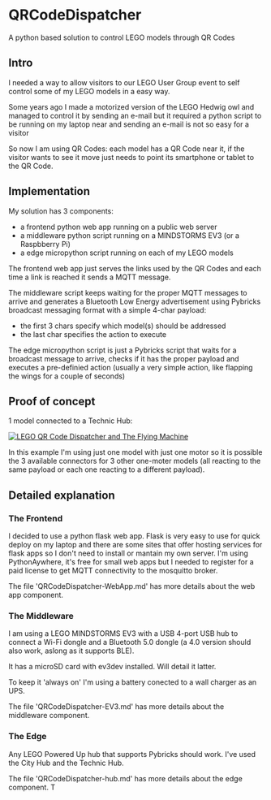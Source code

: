 # QRCodeDispatcher
A python based solution to control LEGO models through QR Codes

## Intro

I needed a way to allow visitors to our LEGO User Group event to
self control some of my LEGO models in a easy way.

Some years ago I made a motorized version of the LEGO Hedwig owl and
managed to control it by sending an e-mail but it required a python
script to be running on my laptop near and sending an e-mail is not
so easy for a visitor

So now I am using QR Codes: each model has a QR Code near it,
if the visitor wants to see it move just needs to point its
smartphone or tablet to the QR Code.

## Implementation

My solution has 3 components:
- a frontend python web app running on a public web server
- a middleware python script running on a MINDSTORMS EV3 (or a Raspbberry Pi)
- a edge micropython script running on each of my LEGO models

The frontend web app just serves the links used by the QR Codes and
each time a link is reached it sends a MQTT message.

The middleware script keeps waiting for the proper MQTT messages to
arrive and generates a Bluetooth Low Energy advertisement using
Pybricks broadcast messaging format with a simple 4-char payload:

+ the first 3 chars specify which model(s) should be
addressed
+ the last char specifies the action to execute

The edge micropython script is just a Pybricks script that
waits for a broadcast message to arrive, checks if it has the
proper payload and executes a pre-definied action (usually a 
very simple action, like flapping the wings for a couple of
seconds)

## Proof of concept

1 model connected to a Technic Hub:

[![LEGO QR Code Dispatcher and The Flying Machine](http://img.youtube.com/vi/gV378WmPev0/0.jpg)](http://www.youtube.com/watch?v=gV378WmPev0 "LEGO QR Code Dispatcher and The Flying Machine")

In this example I'm using just one model with just one motor so it is possible the 3 available connectors for 3
other one-moter models (all reacting to the same payload or each one reacting to a different payload).

## Detailed explanation

### The Frontend

I decided to use a python flask web app. Flask is very easy to use for quick deploy on my laptop
and there are some sites that offer hosting services for flask apps so I don't need to install or
mantain my own server.
I'm using PythonAywhere, it's free for small web apps but I needed to register for a paid license
to get MQTT connectivity to the mosquitto broker.

The file 'QRCodeDispatcher-WebApp.md' has more details about the web app component.

### The Middleware

I am using a LEGO MINDSTORMS EV3 with a USB 4-port USB hub to connect a Wi-Fi dongle and a Bluetooth
5.0 dongle (a 4.0 version should also work, aslong as it supports BLE).

It has a microSD card with ev3dev installed. Will detail it latter.

To keep it 'always on' I'm using a battery conected to a wall charger as an UPS.

The file 'QRCodeDispatcher-EV3.md' has more details about the middleware component.

### The Edge

Any LEGO Powered Up hub that supports Pybricks should work.
I've used the City Hub and the Technic Hub.

The file 'QRCodeDispatcher-hub.md' has more details about the edge component.
T
